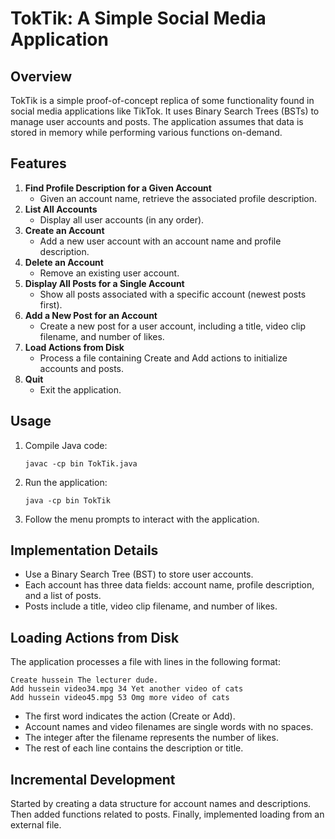 # TokTik: A Simple Social Media Application

## Overview

TokTik is a simple proof-of-concept replica of some functionality found in social media applications like TikTok. It uses Binary Search Trees (BSTs) to manage user accounts and posts. The application assumes that data is stored in memory while performing various functions on-demand.

## Features

1. **Find Profile Description for a Given Account**
   - Given an account name, retrieve the associated profile description.
2. **List All Accounts**
   - Display all user accounts (in any order).
3. **Create an Account**
   - Add a new user account with an account name and profile description.
4. **Delete an Account**
   - Remove an existing user account.
5. **Display All Posts for a Single Account**
   - Show all posts associated with a specific account (newest posts first).
6. **Add a New Post for an Account**
   - Create a new post for a user account, including a title, video clip filename, and number of likes.
7. **Load Actions from Disk**
   - Process a file containing Create and Add actions to initialize accounts and posts.
8. **Quit**
   - Exit the application.

## Usage

1. Compile Java code:
   ```
   javac -cp bin TokTik.java
   ```

2. Run the application:
   ```
   java -cp bin TokTik
   ```

3. Follow the menu prompts to interact with the application.

## Implementation Details

- Use a Binary Search Tree (BST) to store user accounts.
- Each account has three data fields: account name, profile description, and a list of posts.
- Posts include a title, video clip filename, and number of likes.

## Loading Actions from Disk

The application processes a file with lines in the following format:

```
Create hussein The lecturer dude.
Add hussein video34.mpg 34 Yet another video of cats
Add hussein video45.mpg 53 Omg more video of cats
```

- The first word indicates the action (Create or Add).
- Account names and video filenames are single words with no spaces.
- The integer after the filename represents the number of likes.
- The rest of each line contains the description or title.


## Incremental Development

Started by creating a data structure for account names and descriptions. Then added functions related to posts. Finally, implemented loading from an external file.

